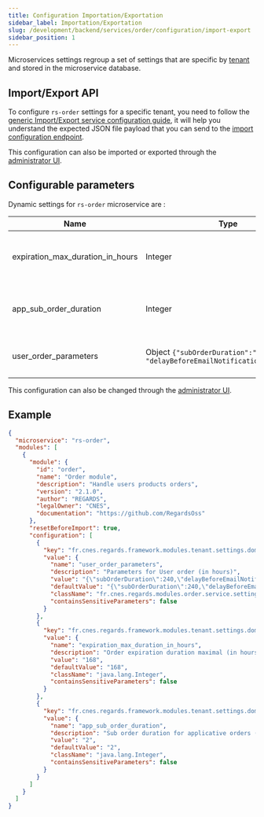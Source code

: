 ```yaml
---
title: Configuration Importation/Exportation
sidebar_label: Importation/Exportation
slug: /development/backend/services/order/configuration/import-export
sidebar_position: 1
---
```


Microservices settings regroup a set of settings that are specific by [tenant](../../../concepts/03-multitenant.md)
and stored in the microservice database.

## Import/Export API

To configure `rs-order` settings for a specific tenant, you need to follow the [generic Import/Export service
configuration guide](../../common/import-export-configuration.md), it will help you understand the expected JSON
file payload that you can send to the
[import configuration endpoint](../api-guides/rest/order-api-swagger.mdx#tag/module-manager-controller/operation/importConfiguration).

This configuration can also be imported or exported
through the [administrator UI](../../../../user-documentation/2-project-configuration/microservices.md).

## Configurable parameters

Dynamic settings for `rs-order` microservice are :

| Name                             | Type                                                                                | Default value                                                       | Description                                          |
|----------------------------------|-------------------------------------------------------------------------------------|---------------------------------------------------------------------|------------------------------------------------------|
| expiration_max_duration_in_hours | Integer                                                                             | 168 (7 jours)                                                       | Order expiration duration maximal (in hours)         |
| app_sub_order_duration           | Integer                                                                             | 2                                                                   | Sub order duration for applicative orders (in hours) |
| user_order_parameters            | Object `{"subOrderDuration":"Integer",` `"delayBeforeEmailNotification":"Integer"}` | `{"subOrderDuration":"240",` `"delayBeforeEmailNotification":"72"}` | Parameters for User order (in hours)                 | 

This configuration can also be changed
through the [administrator UI](../../../../user-documentation/8-order-data/settings-orders.md).

## Example

```json title='rs-order configuration file example'
{
  "microservice": "rs-order",
  "modules": [
    {
      "module": {
        "id": "order",
        "name": "Order module",
        "description": "Handle users products orders",
        "version": "2.1.0",
        "author": "REGARDS",
        "legalOwner": "CNES",
        "documentation": "https://github.com/RegardsOss"
      },
      "resetBeforeImport": true,
      "configuration": [
        {
          "key": "fr.cnes.regards.framework.modules.tenant.settings.domain.DynamicTenantSetting",
          "value": {
            "name": "user_order_parameters",
            "description": "Parameters for User order (in hours)",
            "value": "{\"subOrderDuration\":240,\"delayBeforeEmailNotification\":72}",
            "defaultValue": "{\"subOrderDuration\":240,\"delayBeforeEmailNotification\":72}",
            "className": "fr.cnes.regards.modules.order.service.settings.UserOrderParameters",
            "containsSensitiveParameters": false
          }
        },
        {
          "key": "fr.cnes.regards.framework.modules.tenant.settings.domain.DynamicTenantSetting",
          "value": {
            "name": "expiration_max_duration_in_hours",
            "description": "Order expiration duration maximal (in hours)",
            "value": "168",
            "defaultValue": "168",
            "className": "java.lang.Integer",
            "containsSensitiveParameters": false
          }
        },
        {
          "key": "fr.cnes.regards.framework.modules.tenant.settings.domain.DynamicTenantSetting",
          "value": {
            "name": "app_sub_order_duration",
            "description": "Sub order duration for applicative orders (in hours)",
            "value": "2",
            "defaultValue": "2",
            "className": "java.lang.Integer",
            "containsSensitiveParameters": false
          }
        }
      ]
    }
  ]
}
```